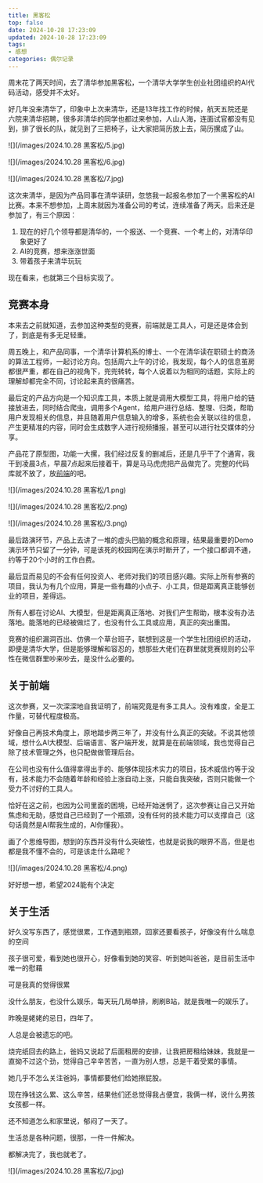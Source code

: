 ```yaml
---
title: 黑客松
top: false
date: 2024-10-28 17:23:09
updated: 2024-10-28 17:23:09
tags:
- 感想
categories: 偶尔记录
---
```


周末花了两天时间，去了清华参加黑客松，一个清华大学学生创业社团组织的AI代码活动，感受并不太好。

<!-- more -->

好几年没来清华了，印象中上次来清华，还是13年找工作的时候，航天五院还是六院来清华招聘，很多非清华的同学也都过来参加，人山人海，连面试官都没有见到，排了很长的队，就见到了三把椅子，让大家把简历放上去，简历摞成了山。

![](/images/2024.10.28 黑客松/5.jpg)

![](/images/2024.10.28 黑客松/6.jpg)

![](/images/2024.10.28 黑客松/7.jpg)


这次来清华，是因为产品同事在清华读研，忽悠我一起报名参加了一个黑客松的AI比赛。本来不想参加，上周末就因为准备公司的考试，连续准备了两天。后来还是参加了，有三个原因：

1. 现在的好几个领导都是清华的，一个报送、一个竞赛、一个考上的，对清华印象更好了
2. AI的竞赛，想来涨涨世面
3. 带着孩子来清华玩玩

现在看来，也就第三个目标实现了。

## 竞赛本身

本来去之前就知道，去参加这种类型的竞赛，前端就是工具人，可是还是体会到了，到底是有多无足轻重。

周五晚上，和产品同事，一个清华计算机系的博士、一个在清华读在职硕士的商汤的算法工程师，一起讨论方向。包括周六上午的讨论，我发现，每个人的信息茧房都很严重，都在自己的视角下，兜兜转转，每个人说着以为相同的话题，实际上的理解却都完全不同，讨论起来真的很痛苦。

最后定的产品方向是一个知识库工具，本质上就是调用大模型工具，将用户给的链接放进去，同时结合爬虫，调用多个Agent，给用户进行总结、整理、归类，帮助用户发现相关的信息，并且随着用户信息输入的增多，系统也会关联以往的信息，产生更精准的内容，同时会生成数字人进行视频播报，甚至可以进行社交媒体的分享。

产品花了原型图，功能一大摞，我们经过反复的删减后，还是几乎干了个通宵，我干到凌晨3点，早晨7点起来后接着干，算是马马虎虎把产品做完了。完整的代码库就不放了，放[前端](https://github.com/duola8789/ai)的吧。

![](/images/2024.10.28 黑客松/1.png)

![](/images/2024.10.28 黑客松/2.png)

![](/images/2024.10.28 黑客松/3.png)

最后路演环节，产品上去讲了一堆的虚头巴脑的概念和原理，结果最重要的Demo演示环节只留了一分钟，可是该死的校园网在演示时断开了，一个接口都调不通，约等于20个小时的工作白费。

最后显而易见的不会有任何投资人、老师对我们的项目感兴趣。实际上所有参赛的项目，我认为有几个应用，算是一些有趣的小点子、小工具，但是距离真正能够创业的项目，差得远。

所有人都在讨论AI、大模型，但是距离真正落地、对我们产生帮助，根本没有办法落地。能落地的已经被做烂了，也没有什么工具或应用，真正的突出重围。

竞赛的组织漏洞百出、仿佛一个草台班子，联想到这是一个学生社团组织的活动，即便是清华大学，但是能够理解和容忍的，想那些大佬们在群里就竞赛规则的公平性在微信群里吵来吵去，是没什么必要的。

## 关于前端

这次参赛，又一次深深地自我证明了，前端究竟是有多工具人。没有难度，全是工作量，可替代程度极高。

好像自己再技术角度上，原地踏步两三年了，并没有什么真正的突破。不说其他领域，想什么AI大模型、后端语言、客户端开发，就算是在前端领域，我也觉得自己除了技术管理之外，也只配做做管理后台。

在公司也没有什么值得拿得出手的、能够体现技术实力的项目，技术威信约等于没有，技术能力不会随着年龄和经验上涨自动上涨，只能自我突破，否则只能做一个受力不讨好的工具人。

恰好在这之前，也因为公司里面的困境，已经开始迷惘了，这次参赛让自己又开始焦虑和无助，感觉自己已经到了一个瓶颈，没有任何的技术能力可以支撑自己（这句话竟然是AI帮我生成的，AI你懂我）。

画了个思维导图，想到的东西并没有什么突破性，也就是说我的眼界不高，但是也都是我不懂不会的，可是该走什么路呢？

![](/images/2024.10.28 黑客松/4.png)

好好想一想，希望2024能有个决定

## 关于生活

好久没写东西了，感觉很累，工作遇到瓶颈，回家还要看孩子，好像没有什么喘息的空间

孩子很可爱，看到她也很开心，好像看到她的笑容、听到她叫爸爸，是目前生活中唯一的慰藉

可是我真的觉得很累

没什么朋友，也没什么娱乐，每天玩几局单排，刷刷B站，就是我唯一的娱乐了。

昨晚是姥姥的忌日，四年了。

人总是会被遗忘的吧。

烧完纸回去的路上，爸妈又说起了后面租房的安排，让我把房租给妹妹，我就是一直拗不过这个劲，觉得自己辛辛苦苦，一直为别人想，总是干着受累的事情。

她几乎不怎么关注爸妈，事情都要他们给她擦屁股。

现在挣钱这么累、这么辛苦，结果他们还总觉得我占便宜，我俩一样，说什么男孩女孩都一样。

还不知道怎么和家里说，郁闷了一天了。

生活总是各种问题，很那，一件一件解决。

都解决完了，我也就老了。

![](/images/2024.10.28 黑客松/7.jpg)
